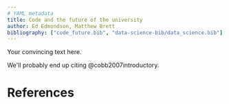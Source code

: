 ```yaml
---
# YAML metadata
title: Code and the future of the university
author: Ed Edmondson, Matthew Brett
bibliography: ["code_future.bib", "data-science-bib/data_science.bib"]
---
```


Your convincing text here.

We'll probably end up citing @cobb2007introductory.

# References
